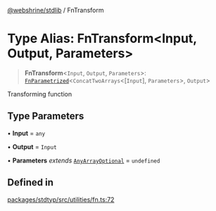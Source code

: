 [@webshrine/stdlib](../globals.md) / FnTransform

# Type Alias: FnTransform\<Input, Output, Parameters\>

> **FnTransform**\<`Input`, `Output`, `Parameters`\>: [`FnParametrized`](FnParametrized.md)\<`ConcatTwoArrays`\<[`Input`], `Parameters`\>, `Output`\>

Transforming function

## Type Parameters

• **Input** = `any`

• **Output** = `Input`

• **Parameters** *extends* [`AnyArrayOptional`](AnyArrayOptional.md) = `undefined`

## Defined in

[packages/stdtyp/src/utilities/fn.ts:72](https://github.com/webshrine/webshrine/blob/0e16c5948921e0c95cce645760c4a8b0855b196b/packages/stdtyp/src/utilities/fn.ts#L72)
